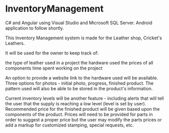 # InventoryManagement

C# and Angular using Visual Studio and Microsoft SQL Server. Android application to follow shortly. 


This Inventory Management system is made for the Leather shop, Cricket's Leathers. 

It will be used for the owner to keep track of:

the type of leather used in a project 
the hardware used
the prices of all components
time spent working on the project 

An option to provide a website link to the hardware used will be available. Three options for photos - initial photo, progress, finished product. The pattern used will also be able to be stored in the product's information. 

Current inventory levels will be another feature - including alerts that will tell the user that the supply is reaching a low level (level is set by user). Recommended price for the finished product will be given based upon the components of the product. Prices will need to be provided for parts in order to suggest a proper price but the user may modify the parts prices or add a markup for customized stamping, special requests, etc.
